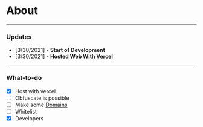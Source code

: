 # About

---

### Updates

- [3/30/2021] - **Start of Development**
- [3/30/2021] - **Hosted Web With Vercel**

---

### What-to-do

- [x] Host with vercel
- [ ] Obfuscate is possible
- [ ] Make some [Domains](https://freenom.com)
- [ ] Whitelist
- [x] Developers
